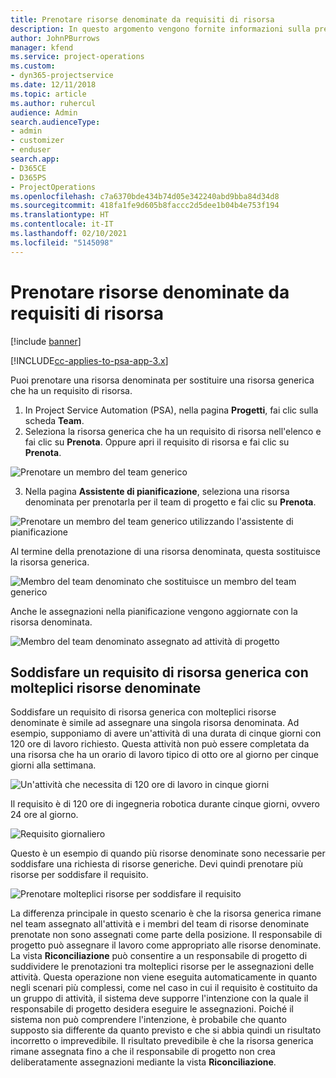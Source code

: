 ```yaml
---
title: Prenotare risorse denominate da requisiti di risorsa
description: In questo argomento vengono fornite informazioni sulla prenotazione di risorse denominate per un requisito di risorsa generica.
author: JohnPBurrows
manager: kfend
ms.service: project-operations
ms.custom:
- dyn365-projectservice
ms.date: 12/11/2018
ms.topic: article
ms.author: ruhercul
audience: Admin
search.audienceType:
- admin
- customizer
- enduser
search.app:
- D365CE
- D365PS
- ProjectOperations
ms.openlocfilehash: c7a6370bde434b74d05e342240abd9bba84d34d8
ms.sourcegitcommit: 418fa1fe9d605b8faccc2d5dee1b04b4e753f194
ms.translationtype: HT
ms.contentlocale: it-IT
ms.lasthandoff: 02/10/2021
ms.locfileid: "5145098"
---
```

# <a name="book-named-resources-from-resource-requirements"></a>Prenotare risorse denominate da requisiti di risorsa

[!include [banner](../includes/psa-now-project-operations.md)]

[!INCLUDE[cc-applies-to-psa-app-3.x](../includes/cc-applies-to-psa-app-3x.md)]

Puoi prenotare una risorsa denominata per sostituire una risorsa generica che ha un requisito di risorsa.

1. In Project Service Automation (PSA), nella pagina **Progetti**, fai clic sulla scheda **Team**.
2. Seleziona la risorsa generica che ha un requisito di risorsa nell'elenco e fai clic su **Prenota**. Oppure apri il requisito di risorsa e fai clic su **Prenota**.


![Prenotare un membro del team generico](media/RM-how-to-14.png)


3. Nella pagina **Assistente di pianificazione**, seleziona una risorsa denominata per prenotarla per il team di progetto e fai clic su **Prenota**.

![Prenotare un membro del team generico utilizzando l'assistente di pianificazione](media/RM-how-to-15.png)

Al termine della prenotazione di una risorsa denominata, questa sostituisce la risorsa generica.

![Membro del team denominato che sostituisce un membro del team generico](media/RM-how-to-16.png)

Anche le assegnazioni nella pianificazione vengono aggiornate con la risorsa denominata.

![Membro del team denominato assegnato ad attività di progetto](media/RM-how-to-17.png)

## <a name="fulfill-a-generic-resource-with-multiple-named-resources"></a>Soddisfare un requisito di risorsa generica con molteplici risorse denominate
Soddisfare un requisito di risorsa generica con molteplici risorse denominate è simile ad assegnare una singola risorsa denominata. Ad esempio, supponiamo di avere un'attività di una durata di cinque giorni con 120 ore di lavoro richiesto. Questa attività non può essere completata da una risorsa che ha un orario di lavoro tipico di otto ore al giorno per cinque giorni alla settimana. 

![Un'attività che necessita di 120 ore di lavoro in cinque giorni](media/RM-how-to-21.png)

Il requisito è di 120 ore di ingegneria robotica durante cinque giorni, ovvero 24 ore al giorno.

![Requisito giornaliero](media/RM-how-to-22.png)

Questo è un esempio di quando più risorse denominate sono necessarie per soddisfare una richiesta di risorse generiche. Devi quindi prenotare più risorse per soddisfare il requisito.

![Prenotare molteplici risorse per soddisfare il requisito](media/RM-how-to-23.png)

La differenza principale in questo scenario è che la risorsa generica rimane nel team assegnato all'attività e i membri del team di risorse denominate prenotate non sono assegnati come parte della posizione. Il responsabile di progetto può assegnare il lavoro come appropriato alle risorse denominate. La vista **Riconciliazione** può consentire a un responsabile di progetto di suddividere le prenotazioni tra molteplici risorse per le assegnazioni delle attività. Questa operazione non viene eseguita automaticamente in quanto negli scenari più complessi, come nel caso in cui il requisito è costituito da un gruppo di attività, il sistema deve supporre l'intenzione con la quale il responsabile di progetto desidera eseguire le assegnazioni. Poiché il sistema non può comprendere l'intenzione, è probabile che quanto supposto sia differente da quanto previsto e che si abbia quindi un risultato incorretto o imprevedibile. Il risultato prevedibile è che la risorsa generica rimane assegnata fino a che il responsabile di progetto non crea deliberatamente assegnazioni mediante la vista **Riconciliazione**.


